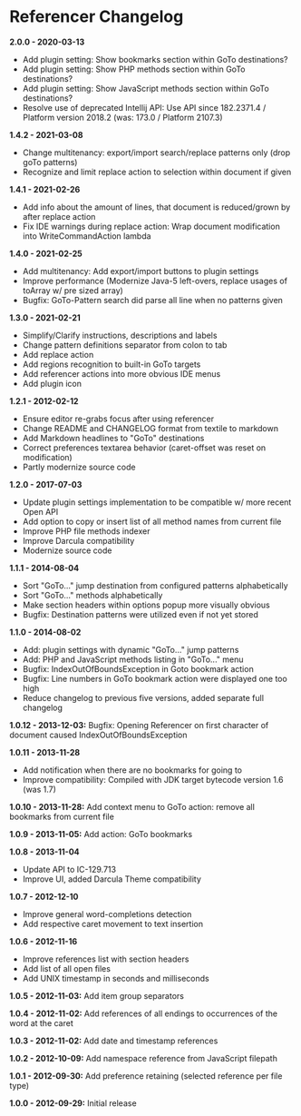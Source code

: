 Referencer Changelog
====================

**2.0.0 - 2020-03-13**
* Add plugin setting: Show bookmarks section within GoTo destinations?
* Add plugin setting: Show PHP methods section within GoTo destinations?
* Add plugin setting: Show JavaScript methods section within GoTo destinations?
* Resolve use of deprecated Intellij API: Use API since 182.2371.4 / Platform version 2018.2 
  (was: 173.0 / Platform 2107.3)

**1.4.2 - 2021-03-08**
* Change multitenancy: export/import search/replace patterns only (drop goTo patterns)
* Recognize and limit replace action to selection within document if given  

**1.4.1 - 2021-02-26**
* Add info about the amount of lines, that document is reduced/grown by after replace action
* Fix IDE warnings during replace action: Wrap document modification into WriteCommandAction lambda

**1.4.0 - 2021-02-25**
* Add multitenancy: Add export/import buttons to plugin settings
* Improve performance (Modernize Java-5 left-overs, replace usages of toArray w/ pre sized array) 
* Bugfix: GoTo-Pattern search did parse all line when no patterns given

**1.3.0 - 2021-02-21**
* Simplify/Clarify instructions, descriptions and labels
* Change pattern definitions separator from colon to tab
* Add replace action
* Add regions recognition to built-in GoTo targets
* Add referencer actions into more obvious IDE menus
* Add plugin icon

**1.2.1 - 2012-02-12**
* Ensure editor re-grabs focus after using referencer
* Change README and CHANGELOG format from textile to markdown
* Add Markdown headlines to "GoTo" destinations
* Correct preferences textarea behavior (caret-offset was reset on modification)
* Partly modernize source code

**1.2.0 - 2017-07-03**
* Update plugin settings implementation to be compatible w/ more recent Open API
* Add option to copy or insert list of all method names from current file
* Improve PHP file methods indexer
* Improve Darcula compatibility
* Modernize source code

**1.1.1 - 2014-08-04**
* Sort "GoTo..." jump destination from configured patterns alphabetically
* Sort "GoTo..." methods alphabetically
* Make section headers within options popup more visually obvious
* Bugfix: Destination patterns were utilized even if not yet stored

**1.1.0 - 2014-08-02**
* Add: plugin settings with dynamic "GoTo..." jump patterns
* Add: PHP and JavaScript methods listing in "GoTo..." menu
* Bugfix: IndexOutOfBoundsException in Goto bookmark action
* Bugfix: Line numbers in GoTo bookmark action were displayed one too high
* Reduce changelog to previous five versions, added separate full changelog

**1.0.12 - 2013-12-03:** Bugfix: Opening Referencer on first character of document caused IndexOutOfBoundsException

**1.0.11 - 2013-11-28**
* Add notification when there are no bookmarks for going to
* Improve compatibility: Compiled with JDK target bytecode version 1.6 (was 1.7)

**1.0.10 - 2013-11-28:** Add context menu to GoTo action: remove all bookmarks from current file

**1.0.9 - 2013-11-05:** Add action: GoTo bookmarks

**1.0.8 - 2013-11-04**
* Update API to IC-129.713
* Improve UI, added Darcula Theme compatibility

**1.0.7 - 2012-12-10**
* Improve general word-completions detection
* Add respective caret movement to text insertion

**1.0.6 - 2012-11-16**
* Improve references list with section headers
* Add list of all open files
* Add UNIX timestamp in seconds and milliseconds

**1.0.5 - 2012-11-03:** Add item group separators

**1.0.4 - 2012-11-02:** Add references of all endings to occurrences of the word at the caret

**1.0.3 - 2012-11-02:** Add date and timestamp references

**1.0.2 - 2012-10-09:** Add namespace reference from JavaScript filepath

**1.0.1 - 2012-09-30:** Add preference retaining (selected reference per file type)

**1.0.0 - 2012-09-29:** Initial release
